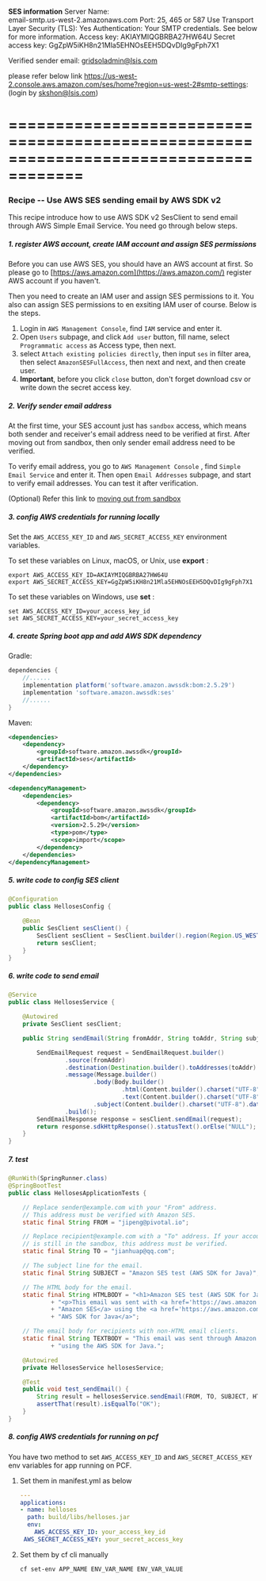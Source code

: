 **SES information**
Server Name:	
email-smtp.us-west-2.amazonaws.com
Port:	25, 465 or 587
Use Transport Layer Security (TLS):	Yes
Authentication:	Your SMTP credentials. See below for more information.
Access key: AKIAYMIQGBRBA27HW64U
Secret access key: GgZpW5iKH8n21Mla5EHNOsEEH5DQvDIg9gFph7X1

Verified sender email: gridsoladmin@lsis.com

please refer below link
https://us-west-2.console.aws.amazon.com/ses/home?region=us-west-2#smtp-settings:
(login by skshon@lsis.com)

======================================================================================
======================================================================================

### Recipe -- Use AWS SES sending email by AWS SDK v2

This recipe introduce how to use AWS SDK v2 SesClient to send email through AWS Simple Email Service. You need go through below steps.

##### 1. register AWS account, create IAM account and assign SES permissions

Before you can use AWS SES, you should have an AWS account at first. So please go to [https://aws.amazon.com](https://aws.amazon.com/) register AWS account if you haven't.

Then you need to create an IAM user and assign SES permissions to it. You also can assign SES permissions to en exsiting IAM user of course. Below is the steps.

1. Login in `AWS Management Console`, find `IAM` service and enter it.
2. Open `Users` subpage, and click `Add user` button, fill name, select `Programmatic access` as Access type, then next.
3. select `Attach existing policies directly`, then input `ses` in filter area, then select `AmazonSESFullAccess`, then next and next, and then create user.
4. **Important**, before you click `close` button, don't forget  download csv or write down the secret access key.



##### 2. Verify sender email address 

At the first time, your SES account just has `sandbox` access, which means both sender and receiver's email address need to be verified at first. After moving out from sandbox, then only sender email address need to be verified. 

To verify email address, you go to `AWS Management Console` , find `Simple Email Service` and enter it. Then open `Email Addresses` subpage, and start to verify email addresses. You can test it after verification.

(Optional) Refer this link to [moving out from sandbox](https://docs.aws.amazon.com/ses/latest/DeveloperGuide/request-production-access.html)



##### 3. config AWS credentials for running locally

Set the `AWS_ACCESS_KEY_ID` and `AWS_SECRET_ACCESS_KEY` environment variables.

To set these variables on Linux, macOS, or Unix, use **export** :

```
export AWS_ACCESS_KEY_ID=AKIAYMIQGBRBA27HW64U
export AWS_SECRET_ACCESS_KEY=GgZpW5iKH8n21Mla5EHNOsEEH5DQvDIg9gFph7X1
```

To set these variables on Windows, use **set** :

```
set AWS_ACCESS_KEY_ID=your_access_key_id
set AWS_SECRET_ACCESS_KEY=your_secret_access_key
```



##### 4. create Spring boot app and add AWS SDK dependency

Gradle:

```groovy
dependencies {
    //......
    implementation platform('software.amazon.awssdk:bom:2.5.29')
    implementation 'software.amazon.awssdk:ses'
	//......
}
```

Maven:

```xml
<dependencies>
    <dependency>
        <groupId>software.amazon.awssdk</groupId>
        <artifactId>ses</artifactId>
    </dependency>
</dependencies>

<dependencyManagement>
    <dependencies>
        <dependency>
            <groupId>software.amazon.awssdk</groupId>
            <artifactId>bom</artifactId>
            <version>2.5.29</version>
            <type>pom</type>
            <scope>import</scope>
        </dependency>
    </dependencies>
</dependencyManagement>
```



##### 5. write code to config SES client

```java
@Configuration
public class HellosesConfig {

    @Bean
    public SesClient sesClient() {
        SesClient sesClient = SesClient.builder().region(Region.US_WEST_2).build();
        return sesClient;
    }
}
```



##### 6. write code to send email 

```java
@Service
public class HellosesService {

    @Autowired
    private SesClient sesClient;

    public String sendEmail(String fromAddr, String toAddr, String subjectStr, String htmlBody, String textBody) {

        SendEmailRequest request = SendEmailRequest.builder()
                .source(fromAddr)
                .destination(Destination.builder().toAddresses(toAddr).build())
                .message(Message.builder()
                        .body(Body.builder()
                                .html(Content.builder().charset("UTF-8").data(htmlBody).build())
                                .text(Content.builder().charset("UTF-8").data(textBody).build()).build())
                        .subject(Content.builder().charset("UTF-8").data(subjectStr).build()).build())
                .build();
        SendEmailResponse response = sesClient.sendEmail(request);
        return response.sdkHttpResponse().statusText().orElse("NULL");
    }
}
```



##### 7. test

```java
@RunWith(SpringRunner.class)
@SpringBootTest
public class HellosesApplicationTests {

    // Replace sender@example.com with your "From" address.
    // This address must be verified with Amazon SES.
    static final String FROM = "jipeng@pivotal.io";

    // Replace recipient@example.com with a "To" address. If your account
    // is still in the sandbox, this address must be verified.
    static final String TO = "jianhuap@qq.com";

    // The subject line for the email.
    static final String SUBJECT = "Amazon SES test (AWS SDK for Java)";

    // The HTML body for the email.
    static final String HTMLBODY = "<h1>Amazon SES test (AWS SDK for Java)</h1>"
            + "<p>This email was sent with <a href='https://aws.amazon.com/ses/'>"
            + "Amazon SES</a> using the <a href='https://aws.amazon.com/sdk-for-java/'>"
            + "AWS SDK for Java</a>";

    // The email body for recipients with non-HTML email clients.
    static final String TEXTBODY = "This email was sent through Amazon SES "
            + "using the AWS SDK for Java.";

    @Autowired
    private HellosesService hellosesService;

    @Test
    public void test_sendEmail() {
        String result = hellosesService.sendEmail(FROM, TO, SUBJECT, HTMLBODY, TEXTBODY);
        assertThat(result).isEqualTo("OK");
    }
}
```



##### 8. config AWS credentials for running on pcf

You have two method to set `AWS_ACCESS_KEY_ID` and `AWS_SECRET_ACCESS_KEY` env variables for app running on PCF. 

1. Set them in manifest.yml as below

   ```yaml
   ---
   applications:
   - name: helloses
     path: build/libs/helloses.jar
     env:
       AWS_ACCESS_KEY_ID: your_access_key_id
   	AWS_SECRET_ACCESS_KEY: your_secret_access_key
   ```

   

2. Set them by cf cli manually

   ```shell
   cf set-env APP_NAME ENV_VAR_NAME ENV_VAR_VALUE
   ```

   

